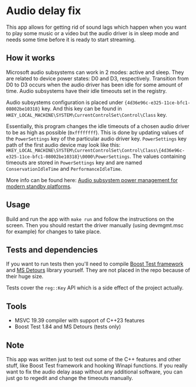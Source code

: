 # Audio delay fix

This app allows for getting rid of sound lags which happen when you want to play some music or a video but the audio driver is in sleep mode and needs some time before it is ready to start streaming.

## How it works

Microsoft audio subsystems can work in 2 modes: active and sleep. They are related to device power states: D0 and D3, respectively. Transition from D0 to D3 occurs when the audio driver has been idle for some amount of time. Audio subsystems have their idle timeouts set in the registry.

Audio subsystems configuration is placed under `{4d36e96c-e325-11ce-bfc1-08002be10318}` key. And this key can be found in `HKEY_LOCAL_MACHINE\SYSTEM\CurrentControlSet\Control\Class` key.

Essentially, this program changes the idle timeouts of a chosen audio driver to be as high as possible (`0xffffffff`). This is done by updating values of the `PowerSettings` key of the particular audio driver key. `PowerSettings` key path of the first audio device may look like this:
`HKEY_LOCAL_MACHINE\SYSTEM\CurrentControlSet\Control\Class\{4d36e96c-e325-11ce-bfc1-08002be10318}\0000\PowerSettings`.
The values containing timeouts are stored in `PowerSettings` key and are named `ConservationIdleTime` and `PerformanceIdleTime`.

More info can be found here: [Audio subsystem power management for modern standby platforms](https://learn.microsoft.com/en-us/windows-hardware/design/device-experiences/audio-subsystem-power-management-for-modern-standby-platforms).

## Usage

Build and run the app with `make run` and follow the instructions on the screen. Then you should restart the driver manually (using devmgmt.msc for example) for changes to take place.

## Tests and dependencies

If you want to run tests then you'll need to compile [Boost Test framework](https://www.boost.org/doc/libs/1_84_0/libs/test/doc/html/index.html) and [MS Detours](https://github.com/microsoft/Detours) library yourself. They are not placed in the repo because of their huge size.

Tests cover the `reg::Key` API which is a side effect of the project actually.

## Tools

  - MSVC 19.39 compiler with support of C++23 features
  - Boost Test 1.84 and MS Detours (tests only)

## Note

This app was written just to test out some of the C++ features and other stuff, like Boost Test framework and hooking Winapi functions. If you really want to fix the audio delay asap without any additional software, you can just go to regedit and change the timeouts manually.
